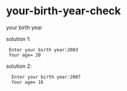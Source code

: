 # your-birth-year-check
your birth year

solution 1:

     Enter your birth year:2003
     Your age= 20
     
solution 2:

      Enter your birth year:2007
      Your age= 16
